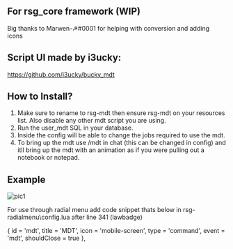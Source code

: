 ## For rsg_core framework (WIP)
Big thanks to Marwen-☭#0001 for helping with conversion and adding icons

## Script UI made by i3ucky:
https://github.com/i3ucky/bucky_mdt

## How to Install?

1. Make sure to rename to rsg-mdt then ensure rsg-mdt on your resources list. Also disable any other mdt script you are using.
2. Run the user_mdt SQL in your database.
3. Inside the config will be able to change the jobs required to use the mdt.
4. To bring up the mdt use /mdt in chat (this can be changed in config) and itll bring up the mdt with an animation as if you were pulling out a notebook or notepad.

## Example
![pic1](https://cdn.discordapp.com/attachments/963010990373494845/1095199625922744349/Screenshot_24.png)

For use through radial menu add code snippet thats below in rsg-radialmenu\config.lua after line 341 (lawbadge)
 
{
  id = 'mdt',
  title = 'MDT',
  icon = 'mobile-screen',
  type = 'command',
  event = 'mdt',
  shouldClose = true 
}, 
